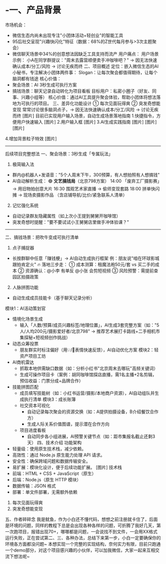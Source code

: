 # -一、产品背景
市场机会：
- 微信生态内尚未出现专注"小团体活动+轻创业"的智能工具
- 95后社交呈现"兴趣快闪化"特征（数据：68%的Z世代每月参与>3次主题聚会）
- 微信聊天场景中34%的创意想法因缺乏工具支持而流产
用户痛点：
用户场景示例：
小A在同学群提议："周末去露营顺便卖手冲咖啡吧？"
→ 因无法快速确认成本/分工/风险 → 讨论无疾而终
二、项目概述
定位：嵌入微信生态的AI小秘书，专注解决小团体两件事：
Slogan：让每次聚会都值得期待，让每个脑洞都有钱途
核心价值：
- 聚会场景：AI 3秒生成可执行方案
- 搞钱场景：聊天记录自动转化为项目看板
目标用户：私密小圈子（好友、同事、兴趣小组等）
核心价值：通过AI工具提升聚会体验，帮助小团体将想法落地为可执行的项目。
三、差异化功能设计
① 每次见面玩得爽 ② 突发奇想能变现
常常讨论很多脑洞点子，→ 因无法快速确认成本/分工/风险 → 讨论无疾而终
[图片]
目前已实现用户输入场景，自动生成场景落地指南
1.快捷指令，方便用户快速输入
[图片]
2.用户输入框
[图片]
3.AI生成实践指南
[图片]
[图片]
[图片]

4.增加背景粒子特效
[图片]


---
后续项目完整想法
一、聚会场景：3秒生成「专属玩法」
1. 极简输入法
- 群内@机器人+发语音："5个人周末下午，300预算，有人想拍照有人想搞钱"
- AI自动解析生成：
🟢 **文艺搞钱局**（北京798方案）
14:00 「废弃工厂摄影赛」→ 用旧物拍创意大片
16:30 围观艺术家直播 → 偷师变现套路
18:00 拼单快闪摊 → 现场卖摄影作品
（含店铺导航/比价/紧急联系人清单）
2. 记忆强化系统
- 自动记录群友隐藏属性（如上次小王提到舅舅开咖啡馆）
- 突发奇想时提醒："要不要试试小王舅舅店里做手冲体验课？"

---
二、搞钱场景：把吹牛变成可执行清单
1. 点子捕捉器
- 长按群聊中任意「赚钱梗」→ AI自动生成执行框架
例：朋友说"咱在环球影城跟拍肯定火"
🔥 落地三步走：
① 成本测算：租魔法袍50元/套 vs 买二手的成本
② 资源确认：@小李 有单反 @小张 会剪短视频
③ 风险预警：需提前查园区拍摄政策
2. 人脉拼图功能
- 自动生成成员技能卡（基于聊天记录分析）

模块1：AI活动策划官
- 情境化场景生成
  - 输入「人数/预算/成员兴趣标签/地理位置」，AI生成3套完整方案（如："5人/人均200元/摄影爱好者/北京798" → 推荐艺术展打卡路线+二手相机市集探秘+短视频创作挑战）
- 动态众筹投票
  - 朋友群实时标注偏好（用💡/🚫表情快速反馈），AI自动优化方案
模块2：轻资产项目工坊
- AI商机雷达
  - 抓取本地供需缺口数据（如：分析小红书"北京周末去哪玩"高频关键词）
  - 生成可操作项目卡（案例：胡同咖啡馆探店直播，需1名主播+2名剪辑，预估收益：门票分成+品牌合作）
- 技能拼图匹配
  - 成员填写技能树（如：小红书运营/摄影/本地商户资源），AI自动组队并生成执行清单
模块3：成长账簿
  - 社交资本可视化
    - 自动记录每次聚会的资源交换（如：A提供拍摄设备，B介绍餐饮合作方）
    - 生成人际关系价值图谱，提示潜在合作方向
  - 项目进度看板
    - 自动同步各小组进展，AI预警关键节点（如：距市集报名截止还剩3天）
四、技术介绍
功能架构
- 轻量级：使用原生技术栈，减少依赖。
- 高效性：通过 Node.js 原生能力处理 API 请求。
- 安全性：确保跨域问题和数据传输安全。
- 易扩展：模块化设计，便于后续功能扩展。
[图片]
技术栈
- 前端：HTML + CSS + JavaScript（原生）
- 后端：Node.js（原生 HTTP 模块）
- 数据传输：JSON 格式
- 部署：单文件部署，无需额外依赖

1. 每次见面玩得爽
2. 突发奇想能变现

五、作者碎碎念
我是鱿鱼，作为小白还不懂代码，想想之前注册就卡住了，后面是环境的问题，同样的教程下总是会出现各种各样的问题，可折腾了我好几天，第一次跑项目，报错出现70+，哪哪都是问题，一会说找不到文件，一会用XX格式运行失败，正在尝试第二、三、各种办法，总结下来第一步，小白一定要确保你的环境各方面都没问题~
本想实现一个完整的实现结构，奈何实力有限，目前只跑通一个demo部分，对这个项目感兴趣的小伙伴，可以加我微信，大家一起来互相交流下想法呢~

